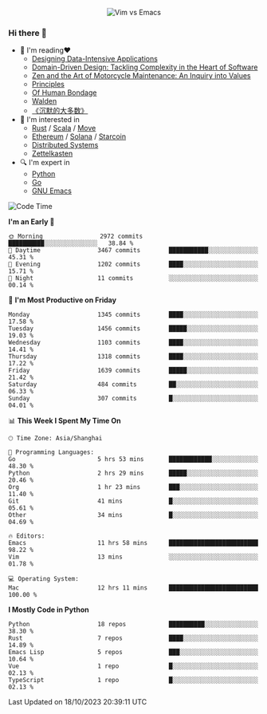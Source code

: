 <p align="center">
    <img src="https://gist.githubusercontent.com/coldnight/e696baffb094e71c96cb302118878eae/raw/40ea5053a6f66cc65f90f437e4173497da225958/banner.gif" alt="Vim vs Emacs" />
</p>

### Hi there 👋

- 📖 I'm reading❤️
    + [Designing Data-Intensive Applications](https://www.oreilly.com/library/view/designing-data-intensive-applications/9781491903063/)
    + [Domain-Driven Design: Tackling Complexity in the Heart of Software](https://www.dddcommunity.org/book/evans_2003/)
    + [Zen and the Art of Motorcycle Maintenance: An Inquiry into Values](https://en.wikipedia.org/wiki/Zen_and_the_Art_of_Motorcycle_Maintenance)
    + [Principles](https://www.principles.com/)
    + [Of Human Bondage](https://en.wikipedia.org/wiki/Of_Human_Bondage)
    + [Walden](https://en.wikipedia.org/wiki/Walden)
    + [《沉默的大多数》](https://en.wikipedia.org/wiki/Silent_majority)
- 🌱 I'm interested in
    + [Rust](https://www.rust-lang.org/) / [Scala](https://www.scala-lang.org/) / [Move](https://github.com/move-language/move/)
    + [Ethereum](https://ethereum.org/en/) / [Solana](https://solana.com/) / [Starcoin](https://github.com/starcoinorg/starcoin)
	+ [Distributed Systems](https://www.linuxzen.com/notes/topics/20200320174417_%E5%88%86%E5%B8%83%E5%BC%8F/)
	+ [Zettelkasten](https://www.linuxzen.com/notes/notes/20220120080920-slip_box/)
- 🔍 I'm expert in
    + [Python](https://www.python.org/)
    + [Go](https://go.dev/)
    + [GNU Emacs](https://www.gnu.org/software/emacs/)

<!--START_SECTION:waka-->
![Code Time](http://img.shields.io/badge/Code%20Time-2%2C425%20hrs%2044%20mins-blue)

**I'm an Early 🐤** 

```text
🌞 Morning                2972 commits        ██████████░░░░░░░░░░░░░░░   38.84 % 
🌆 Daytime                3467 commits        ███████████░░░░░░░░░░░░░░   45.31 % 
🌃 Evening                1202 commits        ████░░░░░░░░░░░░░░░░░░░░░   15.71 % 
🌙 Night                  11 commits          ░░░░░░░░░░░░░░░░░░░░░░░░░   00.14 % 
```
📅 **I'm Most Productive on Friday** 

```text
Monday                   1345 commits        ████░░░░░░░░░░░░░░░░░░░░░   17.58 % 
Tuesday                  1456 commits        █████░░░░░░░░░░░░░░░░░░░░   19.03 % 
Wednesday                1103 commits        ████░░░░░░░░░░░░░░░░░░░░░   14.41 % 
Thursday                 1318 commits        ████░░░░░░░░░░░░░░░░░░░░░   17.22 % 
Friday                   1639 commits        █████░░░░░░░░░░░░░░░░░░░░   21.42 % 
Saturday                 484 commits         ██░░░░░░░░░░░░░░░░░░░░░░░   06.33 % 
Sunday                   307 commits         █░░░░░░░░░░░░░░░░░░░░░░░░   04.01 % 
```


📊 **This Week I Spent My Time On** 

```text
🕑︎ Time Zone: Asia/Shanghai

💬 Programming Languages: 
Go                       5 hrs 53 mins       ████████████░░░░░░░░░░░░░   48.30 % 
Python                   2 hrs 29 mins       █████░░░░░░░░░░░░░░░░░░░░   20.46 % 
Org                      1 hr 23 mins        ███░░░░░░░░░░░░░░░░░░░░░░   11.40 % 
Git                      41 mins             █░░░░░░░░░░░░░░░░░░░░░░░░   05.61 % 
Other                    34 mins             █░░░░░░░░░░░░░░░░░░░░░░░░   04.69 % 

🔥 Editors: 
Emacs                    11 hrs 58 mins      █████████████████████████   98.22 % 
Vim                      13 mins             ░░░░░░░░░░░░░░░░░░░░░░░░░   01.78 % 

💻 Operating System: 
Mac                      12 hrs 11 mins      █████████████████████████   100.00 % 
```

**I Mostly Code in Python** 

```text
Python                   18 repos            ██████████░░░░░░░░░░░░░░░   38.30 % 
Rust                     7 repos             ████░░░░░░░░░░░░░░░░░░░░░   14.89 % 
Emacs Lisp               5 repos             ███░░░░░░░░░░░░░░░░░░░░░░   10.64 % 
Vue                      1 repo              █░░░░░░░░░░░░░░░░░░░░░░░░   02.13 % 
TypeScript               1 repo              █░░░░░░░░░░░░░░░░░░░░░░░░   02.13 % 
```




 Last Updated on 18/10/2023 20:39:11 UTC
<!--END_SECTION:waka-->

